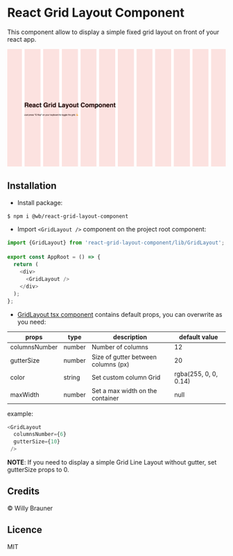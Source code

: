# React Grid Layout Component

This component allow to display a simple fixed grid layout on front of your react app.

![screen](./screen.png)

## Installation

- Install package:

```shell script
$ npm i @wb/react-grid-layout-component
```

- Import `<GridLayout />` component on the project root component:

```typescript jsx
import {GridLayout} from 'react-grid-layout-component/lib/GridLayout';

export const AppRoot = () => {
  return (
    <div>
      <GridLayout />
    </div>
  );
};
```

- [GridLayout tsx component](src/index.tsx) contains default props, you can overwrite as you need:

| props | type | description | default value |
| --- | --- | --- | --- |
| columnsNumber | number | Number of columns | 12 |
| gutterSize | number | Size of gutter between columns (px) | 20 |
| color | string | Set custom column Grid | rgba(255, 0, 0, 0.14) |
| maxWidth | number | Set a max width on the container | null |

example:

```typescript jsx
<GridLayout 
  columnsNumber={6} 
  gutterSize={10} 
 />
```

**NOTE**: If you need to display a simple Grid Line Layout without gutter, set gutterSize props to 0.

## Credits

© Willy Brauner

## Licence

MIT
